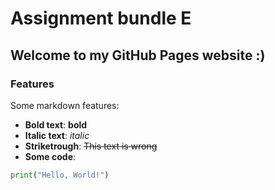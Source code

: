 # Assignment bundle E

## Welcome to my GitHub Pages website :)

### Features
Some markdown features:
- **Bold text**: **bold**
- **Italic text**: *italic*
- **Striketrough**: ~~This text is wrong~~
- **Some code**:
```python
print("Hello, World!")
```
